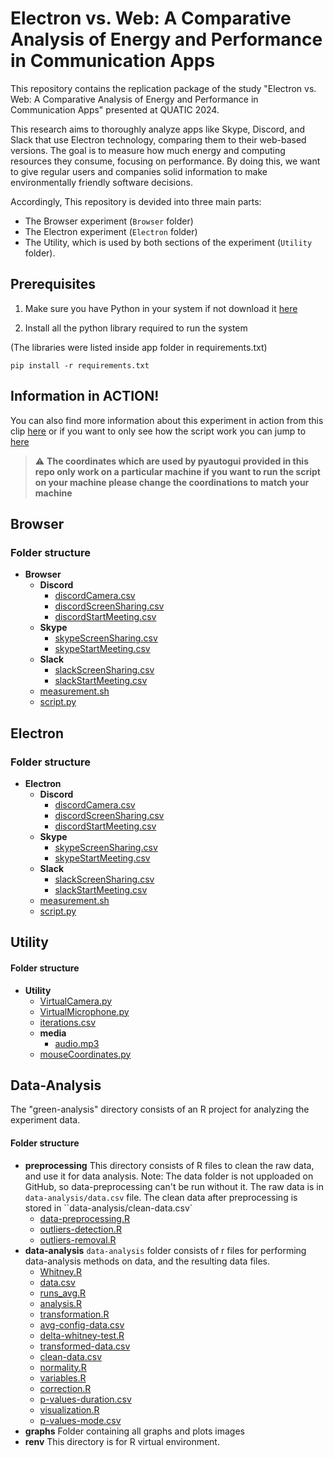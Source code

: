 # Electron vs. Web: A Comparative Analysis of Energy and Performance in Communication Apps

This repository contains the replication package of the study "Electron vs. Web: A Comparative Analysis of Energy and Performance in Communication Apps" presented at QUATIC 2024.

This research aims to thoroughly analyze apps like Skype, Discord, and Slack that use Electron technology, comparing them to their web-based versions. The goal is to measure how much energy and computing resources they consume, focusing on performance. By doing this, we want to give regular users and companies solid information to make environmentally friendly software decisions.

Accordingly, This repository is devided into three main parts: 
- The Browser experiment (`Browser` folder) 
- The Electron experiment (`Electron` folder)
- The Utility, which is used by both sections of the experiment (`Utility` folder).

## Prerequisites

1. Make sure you have Python in your system if not download it [here](https://www.python.org/downloads/)

2. Install all the python library required to run the system

(The libraries were listed inside app folder in requirements.txt)

```pip install -r requirements.txt```

## Information in ACTION!
You can also find more information about this experiment in action from this clip [here](https://www.youtube.com/watch?v=xPcLVBPud18) or if you want to only see how the script work you can jump to  [here](https://youtu.be/xPcLVBPud18?t=396)

> :warning: **The coordinates which are used by pyautogui provided in this repo only work on a particular machine if you want to run the script on your machine please change the coordinations to match your machine**
## Browser

### Folder structure
   - __Browser__
     - __Discord__
       - [discordCamera.csv](Browser/Discord/discordCamera.csv)
       - [discordScreenSharing.csv](Browser/Discord/discordScreenSharing.csv)
       - [discordStartMeeting.csv](Browser/Discord/discordStartMeeting.csv)
     - __Skype__
       - [skypeScreenSharing.csv](Browser/Skype/skypeScreenSharing.csv)
       - [skypeStartMeeting.csv](Browser/Skype/skypeStartMeeting.csv)
     - __Slack__
       - [slackScreenSharing.csv](Browser/Slack/slackScreenSharing.csv)
       - [slackStartMeeting.csv](Browser/Slack/slackStartMeeting.csv)
     - [measurement.sh](Browser/measurement.sh)
     - [script.py](Browser/script.py)

## Electron
### Folder structure
   - __Electron__
     - __Discord__
       - [discordCamera.csv](Electron/Discord/discordCamera.csv)
       - [discordScreenSharing.csv](Electron/Discord/discordScreenSharing.csv)
       - [discordStartMeeting.csv](Electron/Discord/discordStartMeeting.csv)
     - __Skype__
       - [skypeScreenSharing.csv](Electron/Skype/skypeScreenSharing.csv)
       - [skypeStartMeeting.csv](Electron/Skype/skypeStartMeeting.csv)
     - __Slack__
       - [slackScreenSharing.csv](Electron/Slack/slackScreenSharing.csv)
       - [slackStartMeeting.csv](Electron/Slack/slackStartMeeting.csv)
     - [measurement.sh](Electron/measurement.sh)
     - [script.py](Electron/script.py)

## Utility
#### Folder structure
   - __Utility__
     - [VirtualCamera.py](Utility/VirtualCamera.py)
     - [VirtualMicrophone.py](Utility/VirtualMicrophone.py)
     - [iterations.csv](Utility/iterations.csv)
     - __media__
       - [audio.mp3](Utility/media/audio.mp3)
     - [mouseCoordinates.py](Utility/mouseCoordinates.py)



## Data-Analysis
The "green-analysis" directory consists of an R project for analyzing the experiment data.

#### Folder structure
  - __preprocessing__
  This directory consists of R files to clean the raw data, and use it for data analysis.
  Note: The data folder is not upploaded on GitHub, so data-preprocessing can't be run without it. The raw data is in `data-analysis/data.csv` file. The clean data after preprocessing is stored in ``data-analysis/clean-data.csv`
    - [data-preprocessing.R](green-analysis/preprocessing/data-preprocessing.R)
    - [outliers-detection.R](green-analysis/preprocessing/outliers-detection.R)
    - [outliers-removal.R](green-analysis//preprocessing/outliers-removal.R)
  - __data-analysis__
    `data-analysis` folder consists of r files for performing data-analysis methods on data, and the resulting data files.
    - [Whitney.R](green-analysis/data-analysis/Whitney.R)
    - [data.csv](green-analysis/data-analysis/data.csv)
    - [runs_avg.R](green-analysis/data-analysis/runs_avg.R)
    - [analysis.R](green-analysis/data-analysis/analysis.R)
    - [transformation.R](green-analysis/data-analysis/transformation.R)
    - [avg-config-data.csv](green-analysis/data-analysis/avg-config-data.csv)
    - [delta-whitney-test.R](green-analysis/data-analysis/delta-whitney-test.R)
    - [transformed-data.csv](green-analysis/data-analysis/transformed-data.csv)
    - [clean-data.csv](green-analysis/data-analysis/clean-data.csv)
    - [normality.R](green-analysis/data-analysis/normality.R)
    - [variables.R](green-analysis/data-analysis/variables.R)
    - [correction.R](green-analysis/data-analysis/correction.R)
    - [p-values-duration.csv](green-analysis/data-analysis/p-values-duration.csv)
    - [visualization.R](green-analysis/data-analysis/visualization.R)
    - [p-values-mode.csv](green-analysis/data-analysis/p-values-mode.csv)
  - __graphs__
    Folder containing all graphs and plots images
  - __renv__
    This directory is for R virtual environment.

